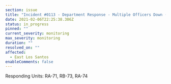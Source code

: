 ```yaml
---
section: issue
title: "Incident #0113 - Department Response - Multiple Officers Down (Shooting)"
date: 2021-02-06T22:25:38.306Z
status: in_progress
pinned: ""
current_severity: monitoring
max_severity: monitoring
duration: ""
resolved_on: ""
affected:
  - East Los Santos
enableComments: false
---
```

Responding Units: RA-71, RB-73, RA-74